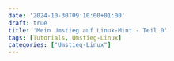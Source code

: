 ```yaml
---
date: '2024-10-30T09:10:00+01:00'
draft: true
title: 'Mein Umstieg auf Linux-Mint - Teil 0'
tags: [Tutorials, Umstieg-Linux]
categories: ["Umstieg-Linux"]
---
```


